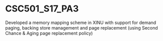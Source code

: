 # CSC501_S17_PA3

Developed a memory mapping scheme in XINU with support for demand paging, backing store management and page replacement (using Second Chance & Aging page replacement policy) 
